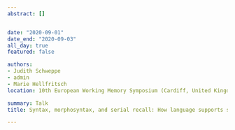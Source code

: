 ```yaml
---
abstract: []


date: "2020-09-01"
date_end: "2020-09-03"
all_day: true
featured: false

authors:
- Judith Schweppe
- admin
- Marie Hellfritsch
location: 10th European Working Memory Symposium (Cardiff, United Kingdom / virtual)

summary: Talk
title: Syntax, morphosyntax, and serial recall: How language supports short-term memory for order

---
```

